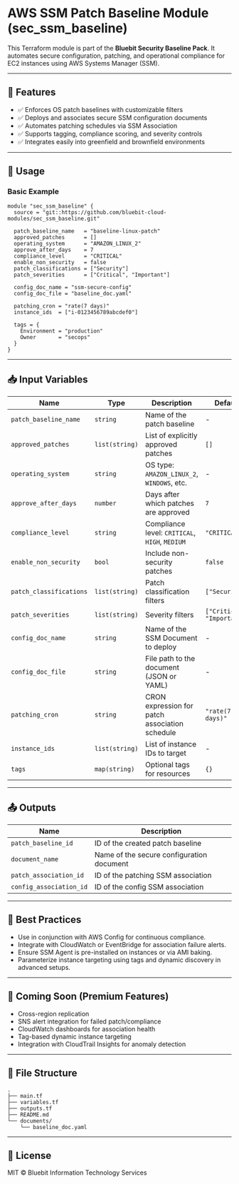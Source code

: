 # AWS SSM Patch Baseline Module (sec_ssm_baseline)

This Terraform module is part of the **Bluebit Security Baseline Pack**. It automates secure configuration, patching, and operational compliance for EC2 instances using AWS Systems Manager (SSM).

---

## 📌 Features

- ✅ Enforces OS patch baselines with customizable filters
- ✅ Deploys and associates secure SSM configuration documents
- ✅ Automates patching schedules via SSM Association
- ✅ Supports tagging, compliance scoring, and severity controls
- ✅ Integrates easily into greenfield and brownfield environments

---

## 🚀 Usage

### Basic Example

```hcl
module "sec_ssm_baseline" {
  source = "git::https://github.com/bluebit-cloud-modules/sec_ssm_baseline.git"

  patch_baseline_name   = "baseline-linux-patch"
  approved_patches      = []
  operating_system      = "AMAZON_LINUX_2"
  approve_after_days    = 7
  compliance_level      = "CRITICAL"
  enable_non_security   = false
  patch_classifications = ["Security"]
  patch_severities      = ["Critical", "Important"]

  config_doc_name = "ssm-secure-config"
  config_doc_file = "baseline_doc.yaml"

  patching_cron = "rate(7 days)"
  instance_ids  = ["i-0123456789abcdef0"]

  tags = {
    Environment = "production"
    Owner       = "secops"
  }
}
````

---

## 📥 Input Variables

| Name                    | Type           | Description                                    | Default                     | Required |
| ----------------------- | -------------- | ---------------------------------------------- | --------------------------- | -------- |
| `patch_baseline_name`   | `string`       | Name of the patch baseline                     | -                           | ✅        |
| `approved_patches`      | `list(string)` | List of explicitly approved patches            | `[]`                        | ❌        |
| `operating_system`      | `string`       | OS type: `AMAZON_LINUX_2`, `WINDOWS`, etc.     | -                           | ✅        |
| `approve_after_days`    | `number`       | Days after which patches are approved          | `7`                         | ❌        |
| `compliance_level`      | `string`       | Compliance level: `CRITICAL`, `HIGH`, `MEDIUM` | `"CRITICAL"`                | ❌        |
| `enable_non_security`   | `bool`         | Include non-security patches                   | `false`                     | ❌        |
| `patch_classifications` | `list(string)` | Patch classification filters                   | `["Security"]`              | ❌        |
| `patch_severities`      | `list(string)` | Severity filters                               | `["Critical", "Important"]` | ❌        |
| `config_doc_name`       | `string`       | Name of the SSM Document to deploy             | -                           | ✅        |
| `config_doc_file`       | `string`       | File path to the document (JSON or YAML)       | -                           | ✅        |
| `patching_cron`         | `string`       | CRON expression for patch association schedule | `"rate(7 days)"`            | ❌        |
| `instance_ids`          | `list(string)` | List of instance IDs to target                 | -                           | ✅        |
| `tags`                  | `map(string)`  | Optional tags for resources                    | `{}`                        | ❌        |

---

## 📤 Outputs

| Name                    | Description                               |
| ----------------------- | ----------------------------------------- |
| `patch_baseline_id`     | ID of the created patch baseline          |
| `document_name`         | Name of the secure configuration document |
| `patch_association_id`  | ID of the patching SSM association        |
| `config_association_id` | ID of the config SSM association          |

---

## 🧠 Best Practices

* Use in conjunction with AWS Config for continuous compliance.
* Integrate with CloudWatch or EventBridge for association failure alerts.
* Ensure SSM Agent is pre-installed on instances or via AMI baking.
* Parameterize instance targeting using tags and dynamic discovery in advanced setups.

---

## 🧪 Coming Soon (Premium Features)

* Cross-region replication
* SNS alert integration for failed patch/compliance
* CloudWatch dashboards for association health
* Tag-based dynamic instance targeting
* Integration with CloudTrail Insights for anomaly detection

---

## 📁 File Structure

```plaintext
.
├── main.tf
├── variables.tf
├── outputs.tf
├── README.md
└── documents/
    └── baseline_doc.yaml
```

---

## 🧾 License

MIT © Bluebit Information Technology Services
